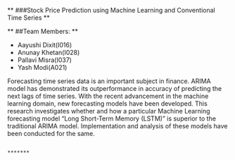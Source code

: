 ** ###Stock Price Prediction using Machine Learning and Conventional Time Series **

** ##Team Members: **

- Aayushi Dixit(I016)
- Anunay Khetan(I028)
- Pallavi Misra(I037)
- Yash Modi(A021)

Forecasting time series data is an important subject in finance. ARIMA model has demonstrated its outperformance in accuracy of predicting the next lags of time series. With the recent advancement in the machine learning domain, new forecasting models have been developed. This research investigates whether and how a particular Machine Learning forecasting model “Long Short-Term Memory (LSTM)” is superior to the traditional ARIMA model. Implementation and analysis of these models have been conducted for the same.


                                                                         *******
